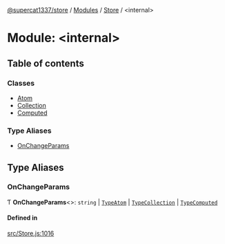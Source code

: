 [@supercat1337/store](../README.md) / [Modules](../modules.md) / [Store](Store.md) / \<internal\>

# Module: \<internal\>

## Table of contents

### Classes

- [Atom](../classes/Store._internal_.Atom.md)
- [Collection](../classes/Store._internal_.Collection.md)
- [Computed](../classes/Store._internal_.Computed.md)

### Type Aliases

- [OnChangeParams](Store._internal_.md#onchangeparams)

## Type Aliases

### OnChangeParams

Ƭ **OnChangeParams**\<\>: `string` \| [`TypeAtom`](Store.md#typeatom) \| [`TypeCollection`](Store.md#typecollection) \| [`TypeComputed`](Store.md#typecomputed)

#### Defined in

[src/Store.js:1016](https://github.com/supercat911/store/blob/4ce2690b02438d095cf78c7e6db397219c282c9d/src/Store.js#L1016)
